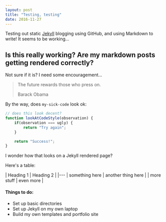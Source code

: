 ```yaml
---
layout: post
title: "Testing, testing"
date: 2016-11-27
---
```


Testing out static [Jekyll](http://jekyllrb.com) blogging using GitHub, and using Markdown to write! It seems to be working...

## Is this really working? Are my markdown posts getting rendered correctly?

Not sure if it is? I need some encouragement...

> The future rewards those who press on.
>
> Barack Obama

By the way, does `my-sick-code` look ok:

``` javascript
// does this look decent?
function lookAtCodeStyle(observation) {
	if(observation === ugly) {
		return "Try again";
	}

	return "Success!";
}
```

I wonder how that looks on a Jekyll rendered page?

Here's a table:

| Heading 1      | Heading 2 |
|---
| something here | another thing here |
| more stuff     | even more |

#### Things to do:
* Set up basic directories
* Set up Jekyll on my own laptop
* Build my own templates and portfolio site

